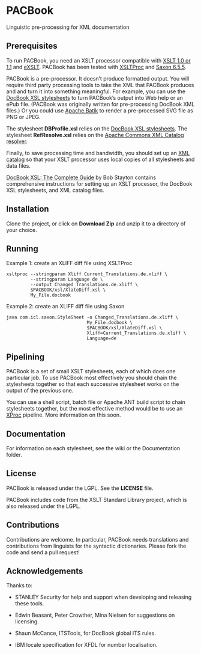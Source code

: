 # PACBook

Linguistic pre-processing for XML documentation

## Prerequisites

To run PACBook, you need an XSLT processor compatible with [XSLT 1.0 or
1.1](http://www.w3.org/TR/xslt) and [eXSLT](http://exslt.org/). PACBook has been tested
with [XSLTProc](http://xmlsoft.org/libxslt/) and [Saxon
6.5.5](http://saxon.sourceforge.net/saxon6.5.5/).

PACBook is a pre-processor. It doesn’t produce formatted output. You will require third
party processing tools to take the XML that PACBook produces and and turn it into
something meaningful. For example, you can use the [DocBook XSL
stylesheets](http://docbook.sourceforge.net/) to turn PACBook’s output into Web help or
an ePub file. (PACBook was originally written for pre-processing DocBook XML files.) Or
you could use [Apache Batik](https://xmlgraphics.apache.org/batik/) to render a
pre-processed SVG file as PNG or JPEG.

The stylesheet **DBProfile.xsl** relies on the [DocBook XSL
stylesheets](http://docbook.sourceforge.net/). The stylesheet **RefResolve.xsl** relies
on the [Apache Commons XML Catalog
resolver](https://projects.apache.org/projects/xml_commons_resolver.html).

Finally, to save processing time and bandwidth, you should set up an [XML
catalog](https://www.oasis-open.org/committees/download.php/14809/xml-catalogs.html) so
that your XSLT processor uses local copies of all stylesheets and data files.

[DocBook XSL: The Complete
Guide](http://www.sagehill.net/docbookxsl/) by Bob Stayton contains comprehensive
instructions for setting up an XSLT processor, the DocBook XSL stylesheets, and XML
catalog files.

## Installation

Clone the project, or click on **Download Zip** and unzip it to a directory of your
choice.

## Running

Example 1: create an XLIFF diff file using XSLTProc

	xsltproc --stringparam Xliff Current_Translations.de.xliff \
	         --stringparam Language de \
	         --output Changed_Translations.de.xliff \
	         $PACBOOK/xsl/XlateDiff.xsl \
	         My_File.docbook

Example 2: create an XLIFF diff file using Saxon

	java com.icl.saxon.StyleSheet -o Changed_Translations.de.xliff \
	                              My_File.docbook \
	                              $PACBOOK/xsl/XlateDiff.xsl \
	                              Xliff=Current_Translations.de.xliff \
	                              Language=de

## Pipelining

PACBook is a set of small XSLT stylesheets, each of which does one particular job. To use
PACBook most effectively you should chain the stylesheets together so that each
successive stylesheet works on the output of the previous one.

You can use a shell script, batch file or Apache ANT build script to chain stylesheets
together, but the most effective method would be to use an [XProc](http://xproc.org/)
pipeline. More information on this soon.

## Documentation

For information on each stylesheet, see the wiki or the Documentation folder.

## License

PACBook is released under the LGPL. See the **LICENSE** file.

PACBook includes code from the XSLT Standard Library project, which is also released
under the LGPL.

## Contributions

Contributions are welcome. In particular, PACBook needs translations and contributions
from linguists for the syntactic dictionaries. Please fork the code and send a pull
request!

## Acknowledgements

Thanks to:

* STANLEY Security for help and support when developing and releasing these tools.

* Edwin Beasant, Peter Crowther, Mina Nielsen for suggestions on licensing.

* Shaun McCance, ITSTools, for DocBook global ITS rules.

* IBM locale specification for XFDL for number localisation.

